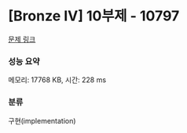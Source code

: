 # [Bronze IV] 10부제 - 10797 

[문제 링크](https://www.acmicpc.net/problem/10797) 

### 성능 요약

메모리: 17768 KB, 시간: 228 ms

### 분류

구현(implementation)

